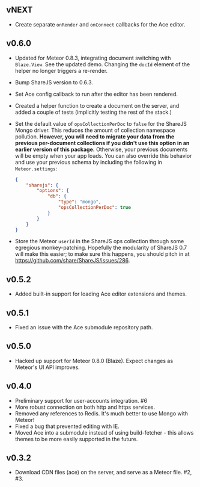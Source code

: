 ## vNEXT

* Create separate `onRender` and `onConnect` callbacks for the Ace editor.

## v0.6.0

* Updated for Meteor 0.8.3, integrating document switching with `Blaze.View`. See the updated demo. Changing the `docId` element of the helper no longer triggers a re-render.
* Bump ShareJS version to 0.6.3.
* Set Ace config callback to run after the editor has been rendered.
* Created a helper function to create a document on the server, and added a couple of tests (implicitly testing the rest of the stack.)
* Set the default value of `opsCollectionPerDoc` to `false` for the ShareJS Mongo driver. This reduces the amount of collection namespace pollution. **However, you will need to migrate your data from the previous per-document collections if you didn't use this option in an earlier version of this package.** Otherwise, your previous documents will be empty when your app loads. You can also override this behavior and use your previous schema by including the following in `Meteor.settings`:

    ```json
    {
        "sharejs": {
            "options": {
                "db": {
                    "type": "mongo",
                    "opsCollectionPerDoc": true
                }
            }
        }
    }
    ```
* Store the Meteor `userId` in the ShareJS ops collection through some egregious monkey-patching. Hopefully the modularity of ShareJS 0.7 will make this easier; to make sure this happens, you should pitch in at https://github.com/share/ShareJS/issues/286.

## v0.5.2

* Added built-in support for loading Ace editor extensions and themes.

## v0.5.1

* Fixed an issue with the Ace submodule repository path.

## v0.5.0

* Hacked up support for Meteor 0.8.0 (Blaze). Expect changes as Meteor's UI API improves.

## v0.4.0

* Preliminary support for user-accounts integration. #6
* More robust connection on both http and https services.
* Removed any references to Redis. It's much better to use Mongo with Meteor!
* Fixed a bug that prevented editing with IE.
* Moved Ace into a submodule instead of using build-fetcher - this allows themes to be more easily supported in the future.

## v0.3.2

* Download CDN files (ace) on the server, and serve as a Meteor file. #2, #3.
